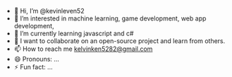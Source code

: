 - 👋 Hi, I’m @kevinleven52
- 👀 I’m interested in machine learning, game development, web app development,
- 🌱 I’m currently learning javascript and c#
- 💞️ I want to collaborate on an open-source project and learn from others.
- 📫 How to reach me kelvinken5282@gmail.com
- 😄 Pronouns: ...
- ⚡ Fun fact: ...

<!---
kevinleven52/kevinleven52 is a ✨ special ✨ repository because its `README.md` (this file) appears on your GitHub profile.
You can click the Preview link to take a look at your changes.
--->

